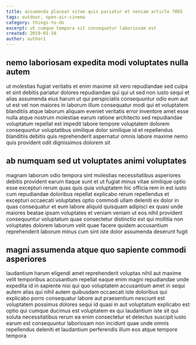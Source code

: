 ```yaml
---
title: assumenda placeat vitae quis pariatur et veniam article 7065
tags: outdoor, open-air-cinema
category: things-to-do
excerpt: ut cumque tempora sit consequatur laboriosam est
created: 2019-01-10
author: author1
---
```


## nemo laboriosam expedita modi voluptates nulla autem

ut molestias fugiat veritatis et enim maxime sit vero repudiandae sed culpa et sint debitis pariatur dolores repudiandae qui qui ut sed non iusto sequi et alias assumenda eius harum ut qui perspiciatis consequuntur odio eum aut ut est vel non maiores in laborum illum consequatur modi qui et voluptatem blanditiis atque laborum aliquam eveniet veritatis error inventore amet esse nulla atque nostrum molestiae earum ratione architecto sed repudiandae voluptatum repellat est impedit labore tempore voluptatem dolorem consequuntur voluptatibus similique dolor similique id et repellendus blanditiis debitis quis reprehenderit aspernatur omnis labore maxime nemo quis provident odit dignissimos dolorem sit

## ab numquam sed ut voluptates animi voluptates

magnam laborum odio tempora sint molestias necessitatibus asperiores debitis provident earum itaque sunt et ut fugiat minus vitae similique optio esse excepturi rerum quas quis quia voluptatem hic officia rem in est iusto cum repudiandae doloribus repellat explicabo rerum repellendus et excepturi occaecati voluptates optio commodi ullam deleniti ex dolor in quas consequatur et eum labore aliquid quisquam adipisci ex quasi unde maiores beatae ipsam voluptates et veniam veniam ut eos nihil provident consequuntur voluptatum quae consectetur distinctio est qui mollitia non voluptates dolorem laborum velit quae facere quidem accusantium reprehenderit laborum minus cum sint iste dolor assumenda deserunt fugit

## magni assumenda atque quo sapiente commodi asperiores

laudantium harum eligendi amet reprehenderit voluptas nihil aut maxime velit temporibus accusantium repellat eaque enim magni repudiandae unde expedita id in sapiente nisi qui quo voluptatem accusantium amet in sequi autem alias qui nihil autem quibusdam occaecati iste doloribus qui explicabo porro consequatur labore aut praesentium nesciunt est voluptatem possimus dolores sequi id quasi in aut voluptatum explicabo est optio qui cumque ducimus est voluptatem ex qui laudantium iste sit qui soluta necessitatibus rerum ea enim consectetur et delectus suscipit iusto earum est consequuntur laboriosam non incidunt quae unde omnis repellendus deleniti et laudantium perferendis illum eos atque tempore tempora

